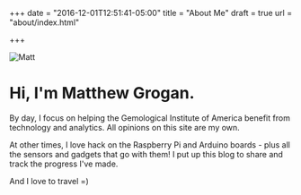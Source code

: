 +++
date = "2016-12-01T12:51:41-05:00"
title = "About Me"
draft = true
url = "about/index.html"

+++

<style>

  #map_container {
    position: relative;
    min-height: 400px;
  }

  #map {
    position: absolute;
    top: 0;
    right: 0;
    bottom: 0;
    left: 0;
  }

</style>

![Matt](iguana_matt.jpg)


# Hi, I'm Matthew Grogan.

By day, I focus on helping the Gemological Institute of America benefit from technology and analytics. All opinions on this site are my own.

At other times, I love hack on the Raspberry Pi and Arduino boards - plus all the sensors and gadgets that go with them! I put up this blog to share and track the progress I've made.

And I love to travel =)

<div id="map_container" class="panel-body">
  <div id="map"></div>
</div>


<script type="text/javascript">
  function initMap() {

    var mapOptions = {
      zoom: 1,
      center: {
        lat: 30,
        lng: 0
      },
      mapTypeId: google.maps.MapTypeId.TERRAIN,
      panControl: false,
      zoomControl: false,
      mapTypeControl: false,
      scaleControl: false,
      streetViewControl: false,
      overviewMapControl: false
    };

    map = new google.maps.Map(document.getElementById('map'), mapOptions);

    $.getJSON("../cities.json", function(data) {
      $.each(data, function(key, val) {

        // create the infowindow
        var infowindow = new google.maps.InfoWindow({
          content: val['formatted_address']
        })

        // create the marker
        var marker = new google.maps.Marker({
          map: map,
          position: {
            lat: val['latitude'],
            lng: val['longitude']
          },
          clickable: true,
          title: val['formatted_address'],
          icon: {
            path: google.maps.SymbolPath.CIRCLE,
            scale: 3,
            fillColor: '#de2d26',
            fillOpacity: 0.85,
            strokeColor: '#252525',
            strokeWeight: 1
          }
        });

        // tie the infowindow to the marker
        marker.addListener('mouseover', function() {
          infowindow.open(map, marker);
        });
        marker.addListener('mouseout', function() {
          infowindow.close(map, marker);
        });
      })

    })

  }

</script>

<script async defer src="https://maps.googleapis.com/maps/api/js?key=AIzaSyD4U3kKYHOvB2DPU6X15vyY2_18hilH5tU&callback=initMap"></script>

